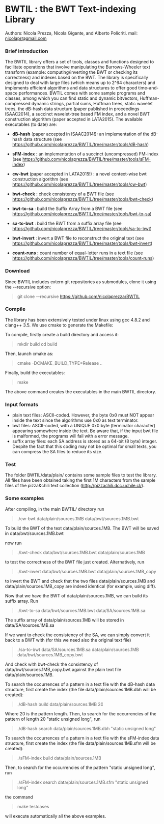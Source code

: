 BWTIL : the BWT Text-indexing Library
===============
Authors: Nicola Prezza, Nicola Gigante, and Alberto Policriti.
mail: nicolapr@gmail.com

### Brief introduction

The BWTIL library offers a set of tools, classes and functions designed to facilitate operations that involve manipulating the Burrows-Wheeler text transform (example: computing/inverting the BWT or checking its correctness) and indexes based on the BWT. The library is specifically designed to deal with large files (which means up to 2^64 characters) and implements efficient algorithms and data structures to offer good time-and-space performances. BWTIL comes with some sample programs and classes, among which you can find static and dynamic bitvectors, Huffman-compressed dynamic strings, partial sums, Huffman trees, static wavelet trees, the dB-hash data structure (paper published in proceedings ISAAC2014), a succinct wavelet-tree based FM index, and a novel BWT construction algorithm (paper accepted in LATA2015). The available executables (to date) are:

 * **dB-hash** (paper accepted in ISAAC2014!): an implementation of the dB-hash data structure (see https://github.com/nicolaprezza/BWTIL/tree/master/tools/dB-hash)
 
 * **sFM-index** : an implementation of a succinct (uncompressed) FM-index (see https://github.com/nicolaprezza/BWTIL/tree/master/tools/sFM-index)

 * **cw-bwt** (paper accepted in LATA2015!) : a novel context-wise bwt construction algorithm (see https://github.com/nicolaprezza/BWTIL/tree/master/tools/cw-bwt)
 
 * **bwt-check** : check consistency of a BWT file (see https://github.com/nicolaprezza/BWTIL/tree/master/tools/bwt-check)
 
 * **bwt-to-sa** : build the Suffix Array from a BWT file (see https://github.com/nicolaprezza/BWTIL/tree/master/tools/bwt-to-sa)
 
 * **sa-to-bwt** : build the BWT from a suffix array file (see https://github.com/nicolaprezza/BWTIL/tree/master/tools/sa-to-bwt)
 
 * **bwt-invert** : invert a BWT file to reconstruct the original text (see https://github.com/nicolaprezza/BWTIL/tree/master/tools/bwt-invert)

 * **count-runs** : count number of equal-letter runs in a text file (see https://github.com/nicolaprezza/BWTIL/tree/master/tools/count-runs)

### Download

Since BWTIL includes extern git repositories as submodules, clone it using the --recursive option:

> git clone --recursive https://github.com/nicolaprezza/BWTIL

### Compile

The library has been extensively tested under linux using gcc 4.8.2 and clang++ 3.5. We use cmake to generate the Makefile:

To compile, firstly create a build directory and access it:

> mkdir build
> cd build

Then, launch cmake as:

> cmake -DCMAKE_BUILD_TYPE=Release ..

Finally, build the executables:

> make

The above command creates the executables in the main BWTIL directory.

### Input formats

 * plain text files: ASCII-coded. However, the byte 0x0 must NOT appear inside the text since the algorithms use 0x0 as text terminator.
 * bwt files: ASCII-coded, with a UNIQUE 0x0 byte (terminator character) appearing somewhere inside the text. Be aware that, if the input bwt file is malformed, the programs will fail with a error message.
 * suffix array files: each SA address is stored as a 64-bit (8 byte) integer. Despite the fact that this coding may not be optimal for small texts, you can compress the SA files to reduce its size.

### Test

The folder BWTIL/data/plain/ contains some sample files to test the library. All files have been obtained taking the first 1M characters from the sample files of the pizza&chili text collection (http://pizzachili.dcc.uchile.cl/).

### Some examples

After compiling, in the main BWTIL/ directory run

> ./cw-bwt data/plain/sources.1MB data/bwt/sources.1MB.bwt

To build the BWT of the text data/plain/sources.1MB. The BWT will be saved in data/bwt/sources.1MB.bwt

now run

> ./bwt-check data/bwt/sources.1MB.bwt data/plain/sources.1MB

to test the correctness of the BWT file just created. Alternatively, run

> ./bwt-invert data/bwt/sources.1MB.bwt data/plain/sources.1MB_copy

to invert the BWT and check that the two files data/plain/sources.1MB and data/plain/sources.1MB_copy are indeed identical (for example, using diff).

Now that we have the BWT of data/plain/sources.1MB, we can build its suffix array. Run

> ./bwt-to-sa data/bwt/sources.1MB.bwt data/SA/sources.1MB.sa

The suffix array of data/plain/sources.1MB will be stored in data/SA/sources.1MB.sa

If we want to check the consistency of the SA, we can simply convert it back to a BWT with (for this we need also the original text file)

> ./sa-to-bwt data/SA/sources.1MB.sa data/plain/sources.1MB data/bwt/sources.1MB_copy.bwt

And check with bwt-check the consistency of data/bwt/sources.1MB_copy.bwt against the plain text file data/plain/sources.1MB.

To search the occurrences of a pattern in a text file with the dB-hash data structure, first create the index (the file data/plain/sources.1MB.dbh will be created):

> ./dB-hash build data/plain/sources.1MB 20

Where 20 is the pattern length. Then, to search for the occurrencies of the pattern of length 20 "static unsigned long", run

> ./dB-hash search data/plain/sources.1MB.dbh "static unsigned long"

To search the occurrences of a pattern in a text file with the sFM-index data structure, first create the index (the file data/plain/sources.1MB.sfm will be created):

> ./sFM-index build data/plain/sources.1MB

Then, to search for the occurrencies of the pattern "static unsigned long", run

> ./sFM-index search data/plain/sources.1MB.sfm "static unsigned long"

the command 

> make testcases

will execute automatically all the above examples.

